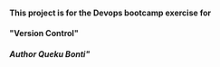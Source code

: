 #### This project is for the Devops bootcamp exercise for 
#### "Version Control" 
##### Author Queku Bonti"
